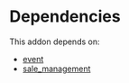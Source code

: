 # Dependencies

This addon depends on:

- [event](../../../../../oca-ocb-core/odoo-bringout-oca-ocb-event)
- [sale_management](../../../../odoo-bringout-oca-ocb-sale_management)
